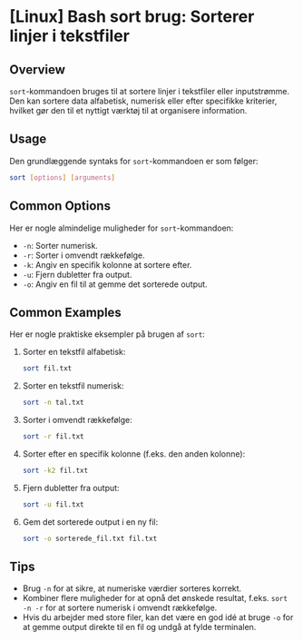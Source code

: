 # [Linux] Bash sort brug: Sorterer linjer i tekstfiler

## Overview
`sort`-kommandoen bruges til at sortere linjer i tekstfiler eller inputstrømme. Den kan sortere data alfabetisk, numerisk eller efter specifikke kriterier, hvilket gør den til et nyttigt værktøj til at organisere information.

## Usage
Den grundlæggende syntaks for `sort`-kommandoen er som følger:

```bash
sort [options] [arguments]
```

## Common Options
Her er nogle almindelige muligheder for `sort`-kommandoen:

- `-n`: Sorter numerisk.
- `-r`: Sorter i omvendt rækkefølge.
- `-k`: Angiv en specifik kolonne at sortere efter.
- `-u`: Fjern dubletter fra output.
- `-o`: Angiv en fil til at gemme det sorterede output.

## Common Examples
Her er nogle praktiske eksempler på brugen af `sort`:

1. Sorter en tekstfil alfabetisk:
   ```bash
   sort fil.txt
   ```

2. Sorter en tekstfil numerisk:
   ```bash
   sort -n tal.txt
   ```

3. Sorter i omvendt rækkefølge:
   ```bash
   sort -r fil.txt
   ```

4. Sorter efter en specifik kolonne (f.eks. den anden kolonne):
   ```bash
   sort -k2 fil.txt
   ```

5. Fjern dubletter fra output:
   ```bash
   sort -u fil.txt
   ```

6. Gem det sorterede output i en ny fil:
   ```bash
   sort -o sorterede_fil.txt fil.txt
   ```

## Tips
- Brug `-n` for at sikre, at numeriske værdier sorteres korrekt.
- Kombiner flere muligheder for at opnå det ønskede resultat, f.eks. `sort -n -r` for at sortere numerisk i omvendt rækkefølge.
- Hvis du arbejder med store filer, kan det være en god idé at bruge `-o` for at gemme output direkte til en fil og undgå at fylde terminalen.